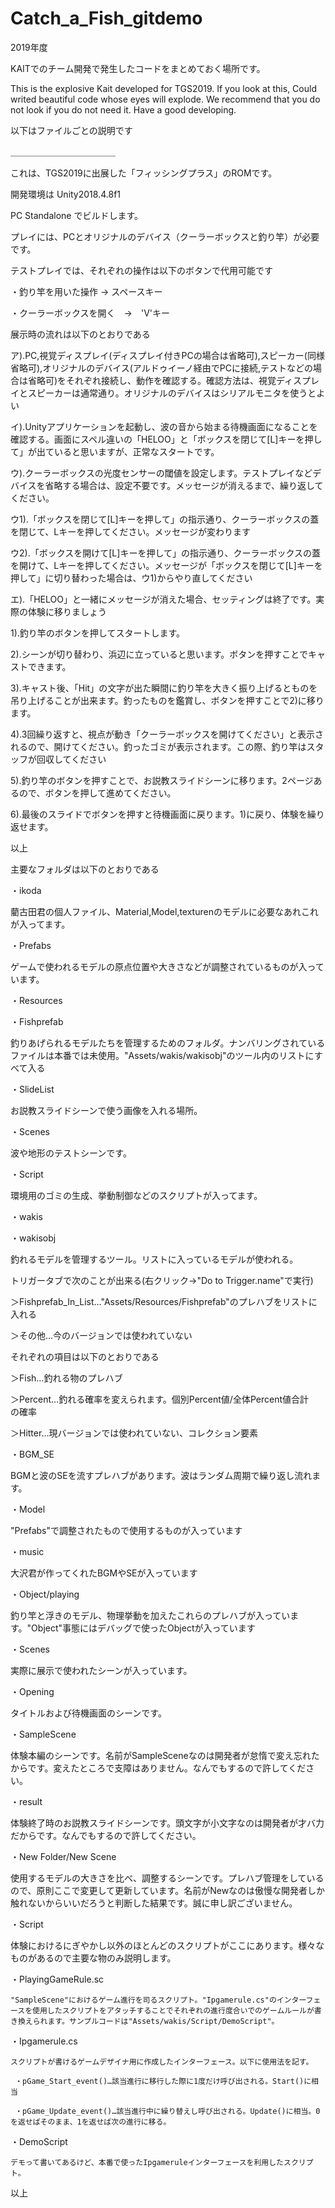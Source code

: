 # Catch_a_Fish_gitdemo
 
2019年度

KAITでのチーム開発で発生したコードをまとめておく場所です。

This is the explosive Kait developed for TGS2019.
If you look at this, Could writed beautiful code whose eyes will explode.
We recommend that you do not look if you do not need it.
Have a good developing.

以下はファイルごとの説明です

＿＿＿＿＿＿＿＿＿＿＿＿

これは、TGS2019に出展した「フィッシングプラス」のROMです。

開発環境は Unity2018.4.8f1

PC Standalone でビルドします。



プレイには、PCとオリジナルのデバイス（クーラーボックスと釣り竿）が必要です。

テストプレイでは、それぞれの操作は以下のボタンで代用可能です

・釣り竿を用いた操作 → スペースキー

・クーラーボックスを開く　→　'V'キー



展示時の流れは以下のとおりである

ア).PC,視覚ディスプレイ(ディスプレイ付きPCの場合は省略可),スピーカー(同様省略可),オリジナルのデバイス(アルドゥイーノ経由でPCに接続,テストなどの場合は省略可)をそれぞれ接続し、動作を確認する。確認方法は、視覚ディスプレイとスピーカーは通常通り。オリジナルのデバイスはシリアルモニタを使うとよい

イ).Unityアプリケーションを起動し、波の音から始まる待機画面になることを確認する。画面にスペル違いの「HELOO」と「ボックスを閉じて[L]キーを押して」が出ていると思いますが、正常なスタートです。

ウ).クーラーボックスの光度センサーの閾値を設定します。テストプレイなどデバイスを省略する場合は、設定不要です。メッセージが消えるまで、繰り返してください。

ウ1).「ボックスを閉じて[L]キーを押して」の指示通り、クーラーボックスの蓋を閉じて、Lキーを押してください。メッセージが変わります

ウ2).「ボックスを開けて[L]キーを押して」の指示通り、クーラーボックスの蓋を開けて、Lキーを押してください。メッセージが「ボックスを閉じて[L]キーを押して」に切り替わった場合は、ウ1)からやり直してください

エ).「HELOO」と一緒にメッセージが消えた場合、セッティングは終了です。実際の体験に移りましょう


1).釣り竿のボタンを押してスタートします。

2).シーンが切り替わり、浜辺に立っていると思います。ボタンを押すことでキャストできます。

3).キャスト後、「Hit」の文字が出た瞬間に釣り竿を大きく振り上げるとものを吊り上げることが出来ます。釣ったものを鑑賞し、ボタンを押すことで2)に移ります。

4).3回繰り返すと、視点が動き「クーラーボックスを開けてください」と表示されるので、開けてください。釣ったゴミが表示されます。この際、釣り竿はスタッフが回収してください

5).釣り竿のボタンを押すことで、お説教スライドシーンに移ります。2ページあるので、ボタンを押して進めてください。

6).最後のスライドでボタンを押すと待機画面に戻ります。1)に戻り、体験を繰り返せます。

以上


主要なフォルダは以下のとおりである

・ikoda

 藺古田君の個人ファイル、Material,Model,texturenのモデルに必要なあれこれが入ってます。

・Prefabs

 ゲームで使われるモデルの原点位置や大きさなどが調整されているものが入っています。

・Resources

 ・Fishprefab
 
   釣りあげられるモデルたちを管理するためのフォルダ。ナンバリングされているファイルは本番では未使用。"Assets/wakis/wakisobj"のツール内のリストにすべて入る

 ・SlideList
 
   お説教スライドシーンで使う画像を入れる場所。

・Scenes

 波や地形のテストシーンです。

・Script

 環境用のゴミの生成、挙動制御などのスクリプトが入ってます。

・wakis

 ・wakisobj

  釣れるモデルを管理するツール。リストに入っているモデルが使われる。
  
  トリガータブで次のことが出来る(右クリック→"Do to Trigger.name"で実行)
  
   ＞Fishprefab_In_List…"Assets/Resources/Fishprefab"のプレハブをリストに入れる
   
   ＞その他…今のバージョンでは使われていない
  
  それぞれの項目は以下のとおりである
   
   ＞Fish…釣れる物のプレハブ
   
   ＞Percent…釣れる確率を変えられます。個別Percent値/全体Percent値合計　の確率
   
   ＞Hitter…現バージョンでは使われていない、コレクション要素
 
 ・BGM_SE
  
  BGMと波のSEを流すプレハブがあります。波はランダム周期で繰り返し流れます。
 
 ・Model
  
  "Prefabs"で調整されたもので使用するものが入っています
 
 ・music
  
  大沢君が作ってくれたBGMやSEが入っています
 
 ・Object/playing
  
  釣り竿と浮きのモデル、物理挙動を加えたこれらのプレハブが入っています。"Object"事態にはデバッグで使ったObjectが入っています
 
 ・Scenes
  
  実際に展示で使われたシーンが入っています。
  
  ・Opening
   
   タイトルおよび待機画面のシーンです。
  
  ・SampleScene
   
   体験本編のシーンです。名前がSampleSceneなのは開発者が怠惰で変え忘れたからです。変えたところで支障はありません。なんでもするので許してください。
  
  ・result
   
   体験終了時のお説教スライドシーンです。頭文字が小文字なのは開発者が才バ力だからです。なんでもするので許してください。
  
  ・New Folder/New Scene
   
   使用するモデルの大きさを比べ、調整するシーンです。プレハブ管理をしているので、原則ここで変更して更新しています。名前がNewなのは傲慢な開発者しか触れないからいいだろうと判断した結果です。誠に申し訳ございません。
 
 ・Script
  
  体験におけるにぎやかし以外のほとんどのスクリプトがここにあります。様々なものがあるので主要な物のみ説明します。
   
   ・PlayingGameRule.sc
    
    "SampleScene"におけるゲーム進行を司るスクリプト。"Ipgamerule.cs"のインターフェースを使用したスクリプトをアタッチすることでそれぞれの進行度合いでのゲームルールが書き換えられます。サンプルコードは"Assets/wakis/Script/DemoScript"。
   
   ・Ipgamerule.cs
    
    スクリプトが書けるゲームデザイナ用に作成したインターフェース。以下に使用法を記す。
     
     ・pGame_Start_event()…該当進行に移行した際に1度だけ呼び出される。Start()に相当
     
     ・pGame_Update_event()…該当進行中に繰り替えし呼び出される。Update()に相当。0を返せばそのまま、1を返せば次の進行に移る。
   
   ・DemoScript
    
    デモって書いてあるけど、本番で使ったIpgameruleインターフェースを利用したスクリプト。

以上
